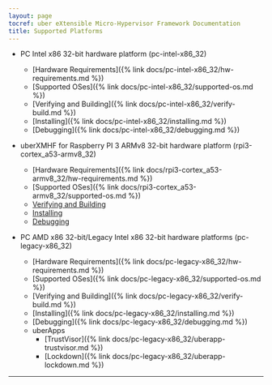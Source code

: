 ```yaml
---
layout: page
tocref: uber eXtensible Micro-Hypervisor Framework Documentation
title: Supported Platforms
---
```


* PC Intel x86 32-bit hardware platform (pc-intel-x86_32)
    * [Hardware Requirements]({% link docs/pc-intel-x86_32/hw-requirements.md %})
    * [Supported OSes]({% link docs/pc-intel-x86_32/supported-os.md %})
    * [Verifying and Building]({% link docs/pc-intel-x86_32/verify-build.md %})
    * [Installing]({% link docs/pc-intel-x86_32/installing.md %})
    * [Debugging]({% link docs/pc-intel-x86_32/debugging.md %})

* uberXMHF for Raspberry PI 3 ARMv8 32-bit hardware 
platform (rpi3-cortex_a53-armv8_32)
    * [Hardware Requirements]({% link docs/rpi3-cortex_a53-armv8_32/hw-requirements.md %})
    * [Supported OSes]({% link docs/rpi3-cortex_a53-armv8_32/supported-os.md %})
    * [Verifying and Building](#)
    * [Installing](#)
    * [Debugging](#)

* PC AMD x86 32-bit/Legacy Intel x86 32-bit hardware platforms (pc-legacy-x86_32)
    * [Hardware Requirements]({% link docs/pc-legacy-x86_32/hw-requirements.md %})
	* [Supported OSes]({% link docs/pc-legacy-x86_32/supported-os.md %})
	* [Verifying and Building]({% link docs/pc-legacy-x86_32/verify-build.md %})
	* [Installing]({% link docs/pc-legacy-x86_32/installing.md %})
	* [Debugging]({% link docs/pc-legacy-x86_32/debugging.md %})
	* uberApps
		* [TrustVisor]({% link docs/pc-legacy-x86_32/uberapp-trustvisor.md %})
		* [Lockdown]({% link docs/pc-legacy-x86_32/uberapp-lockdown.md %})

<hr>
